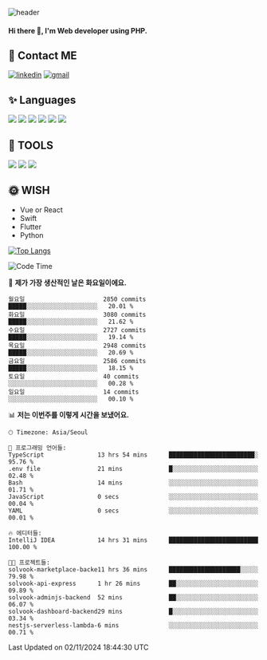 ![header](https://capsule-render.vercel.app/api?type=waving&color=auto&height=300&section=header&text=Elin&fontSize=90&animation=twinkling)

#### Hi there 👋, I'm <b>Web developer</b> using PHP. ####

<!--
- 🔭 I’m currently working on Uniwill
- 🌱 I’m currently learning Vue or React or Python.
-->

<!---#### I am PHP developer --->

## 💌 Contact ME ###
[<img src='https://img.shields.io/badge/-EunjiKo-%230A66C2?style=flat-square&logo=LinkedIn&logoColor=white' alt='linkedin'>](https://www.linkedin.com/in/https://www.linkedin.com/in/eunji-ko-00a907164//)  [<img src='https://img.shields.io/badge/-einee214%40gmail.com-%23EA4335?style=flat-square&logo=Gmail&logoColor=white' alt='gmail'>](einee214@gmail.com)  


## ✨ Languages
<img src='https://img.shields.io/badge/-PHP-%23777BB4?style=for-the-badge&logo=PHP&logoColor=white'> <img src='https://img.shields.io/badge/-Laravel-%23FF2D20?style=for-the-badge&logo=Laravel&logoColor=white'> <img src='https://img.shields.io/badge/Jquery-%230769AD?style=for-the-badge&logo=Jquery&logoColor=white'> <img src='https://img.shields.io/badge/CSS3-%231572B6?style=for-the-badge&logo=CSS3&logoColor=white'> <img src='https://img.shields.io/badge/Bootstrap-%237952B3?style=for-the-badge&logo=Bootstrap&logoColor=white' > <img src='https://img.shields.io/badge/MySQL-%234479A1?style=for-the-badge&logo=MySQL&logoColor=white' >

## 🌷 TOOLS
<img src='https://img.shields.io/badge/PHPSTORM-%23000000?style=for-the-badge&logo=PhpStorm&logoColor=white' > <img src='https://img.shields.io/badge/GitLab-%23FCA121?style=for-the-badge&logo=GitLab&logoColor=white' > <img src='https://img.shields.io/badge/GitHub-%23181717?style=for-the-badge&logo=GitHub&logoColor=white'>


## 🌞 WISH
- Vue or React
- Swift
- Flutter
- Python


[![Top Langs](https://github-readme-stats.vercel.app/api/top-langs/?username=ein214&layout=compact)](https://github.com/anuraghazra/github-readme-stats)

<!--START_SECTION:waka-->
![Code Time](http://img.shields.io/badge/Code%20Time-3%2C870%20hrs%2047%20mins-blue)

📅 **제가 가장 생산적인 날은 화요일이에요.** 

```text
월요일                      2850 commits        █████░░░░░░░░░░░░░░░░░░░░   20.01 % 
화요일                      3080 commits        █████░░░░░░░░░░░░░░░░░░░░   21.62 % 
수요일                      2727 commits        █████░░░░░░░░░░░░░░░░░░░░   19.14 % 
목요일                      2948 commits        █████░░░░░░░░░░░░░░░░░░░░   20.69 % 
금요일                      2586 commits        █████░░░░░░░░░░░░░░░░░░░░   18.15 % 
토요일                      40 commits          ░░░░░░░░░░░░░░░░░░░░░░░░░   00.28 % 
일요일                      14 commits          ░░░░░░░░░░░░░░░░░░░░░░░░░   00.10 % 
```


📊 **저는 이번주를 이렇게 시간을 보냈어요.** 

```text
🕑︎ Timezone: Asia/Seoul

💬 프로그래밍 언어들: 
TypeScript               13 hrs 54 mins      ████████████████████████░   95.76 % 
.env file                21 mins             █░░░░░░░░░░░░░░░░░░░░░░░░   02.48 % 
Bash                     14 mins             ░░░░░░░░░░░░░░░░░░░░░░░░░   01.71 % 
JavaScript               0 secs              ░░░░░░░░░░░░░░░░░░░░░░░░░   00.04 % 
YAML                     0 secs              ░░░░░░░░░░░░░░░░░░░░░░░░░   00.01 % 

🔥 에디터들: 
IntelliJ IDEA            14 hrs 31 mins      █████████████████████████   100.00 % 

🐱‍💻 프로젝트들: 
solvook-marketplace-backe11 hrs 36 mins      ████████████████████░░░░░   79.98 % 
solvook-api-express      1 hr 26 mins        ██░░░░░░░░░░░░░░░░░░░░░░░   09.89 % 
solvook-adminjs-backend  52 mins             ██░░░░░░░░░░░░░░░░░░░░░░░   06.07 % 
solvook-dashboard-backend29 mins             █░░░░░░░░░░░░░░░░░░░░░░░░   03.34 % 
nestjs-serverless-lambda-6 mins              ░░░░░░░░░░░░░░░░░░░░░░░░░   00.71 % 
```


 Last Updated on 02/11/2024 18:44:30 UTC
<!--END_SECTION:waka-->

<!---![GitHub stats](https://github-readme-stats.vercel.app/api?username=ein214&show_icons=true&theme=dracula)  --->



